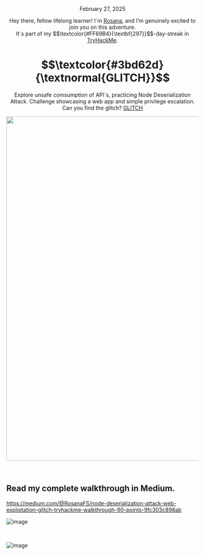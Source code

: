 <p align="center">February 27, 2025</p>
<p align="center">Hey there, fellow lifelong learner! I´m <a href="https://www.linkedin.com/in/rosanafssantos/">Rosana</a>, and I’m genuinely excited to join you on this adventure.<br>
It´s part of my $$\textcolor{#FF69B4}{\textbf{297}}$$-day-streak in  <a href="https://tryhackme.com">TryHackMe</a>.</p>


<h1 align="center">
  $$\textcolor{#3bd62d}{\textnormal{GLITCH}}$$
</h1>
<p align="center">Explore unsafe comsumption of API´s, practicing Node Deserialization Attack. Challenge showcasing a web app and simple privilege escalation. Can you find the glitch? <a href="https://tryhackme.com/room/glitc">GLITCH</a></p>
                                                              
<p align="center">
  <img width="900px" src="https://github.com/user-attachments/assets/4fc7a41b-a128-4704-9e6f-ecb827ac3360">
</p>

<br>

<h2>Read my complete walkthrough in Medium.</h2>

https://medium.com/@RosanaFS/node-deserialization-attack-web-exploitation-glitch-tryhackme-walkthrough-90-points-9fc303c898ab


![image](https://github.com/user-attachments/assets/d359609f-20d7-4aed-8ace-debc3c61aa57)

<br>

![image](https://github.com/user-attachments/assets/79061824-8dbc-4ce6-9648-d885dd610616)


